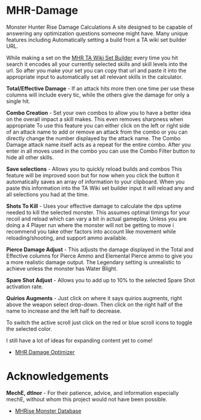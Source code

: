 # MHR-Damage
Monster Hunter Rise Damage Calculations
A site designed to be capable of answering any optimization questions someone might have. Many unique features including
Automatically setting a build from a TA wiki set builder URL.

While making a set on the [MHR TA Wiki Set Builder](https://mhrise.wiki-db.com/sim/?hl=en) every time you hit search it encodes all your currently selected skills and skill levels into the url.  So after you make your set you can copy that url and paste it into the appropriate input to automatically set all relevant skills in the calculator.

**Total/Effective Damage** - If an attack hits more then one time per use these columns will include every tic, while the others give the damage for only a single hit.

**Combo Creation** - Set your own combos to allow you to have a better idea on the overall impact a skill makes. 
This even removes sharpness when appropriate
To use this feature you can either click on the left or right side of an attack name to add or remove an attack from the combo or you can directly change the number displayed by the attack name. The Combo Damage attack name itself acts as a repeat for the entire combo.
After you enter in all moves used in the combo you can use the Combo Filter button to hide all other skills. 

**Save selections** - Allows you to quickly reload builds and combos
This feature will be improved soon but for now when you click the button it automatically saves an array of information to your clipboard.  When you paste this information into the TA Wiki set builder input it will reload any and all selections you had at the time. 

**Shots To Kill** - Uses your effective damage to calculate the dps uptime needed to kill the selected monster. This assumes optimal timings for your recoil and reload which can vary a bit in actual gameplay. Unless you are doing a 4 Player run where the monster will not be getting to move i recommend you take other factors into account like movement while reloading/shooting, and support ammo available.

**Pierce Damage Adjust** - This adjusts the damage displayed in the Total and Effective columns for Pierce Ammo and Elemental Pierce ammo to give you a more realistic damage output. The Legendary setting is unrealistic to achieve unless the monster has Water Blight.

**Spare Shot Adjust** - Allows you to add up to 10% to the selected Spare Shot activation rate.

**Quirios Augments** - Just click on where it says quirios augments, right above the weapon select drop-down. Then click on the right half of the name to increase and the left half to decrease. 

To switch the active scroll just click on the red or blue scroll icons to toggle the selected color.

I still have a lot of ideas for expanding content yet to come!

+ [MHR Damage Optimizer](https://stonesan101.github.io/MHR-Damage/)

# Acknowledgements
**MechE, dtlnor** - For their patience, advice, and information especially mechE, without whom this project would not have been possible.

+ [MHRise Monster Database](https://github.com/wwylele/mhrice)
